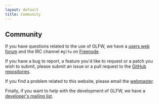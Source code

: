 ```yaml
---
layout: default
title: Community
---
```


## Community

If you have questions related to the use of GLFW, we have a
[users web forum](https://sourceforge.net/projects/glfw/forums/forum/247562)
and the IRC channel `#glfw` on [Freenode](http://freenode.net/).

If you have a bug to report, a feature you'd like to request or a patch
you wish to submit, please submit an issue or a pull request to the
[GitHub repositories](https://github.com/glfw).

If you find a problem related to this website, please email the
[webmaster](mailto:webmaster@glfw.org).

Finally, if you want to help with the development of GLFW, we have a
[developer's mailing list](https://lists.stacken.kth.se/mailman/listinfo/glfw-dev).
